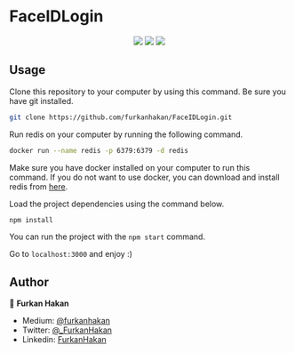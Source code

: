 # FaceIDLogin
<div align="center">
    <img src="https://img.shields.io/github/followers/furkanhakan?style=social&label=Follow&maxAge=2592000" />
    <img src="https://img.shields.io/github/stars/furkanhakan/FaceIDLogin?style=social&label=Star&maxAge=2592000" />
    <img src="https://img.shields.io/github/forks/furkanhakan/FaceIDLogin?style=social&label=Fork&maxAge=2592000" />
</div>

## Usage

Clone this repository to your computer by using this command. Be sure you have git installed.
```sh
git clone https://github.com/furkanhakan/FaceIDLogin.git
```

Run redis on your computer by running the following command.

```sh
docker run --name redis -p 6379:6379 -d redis
```
Make sure you have docker installed on your computer to run this command. If you do not want to use docker, you can download and install redis from [here](https://redis.io/download).

Load the project dependencies using the command below.
```sh
npm install
```

You can run the project with the ``` npm start ``` command.

Go to ``` localhost:3000 ``` and enjoy :)

## Author
👤 **Furkan Hakan**

* Medium: [@furkanhakan](https://medium.com/@furkanhakan)
* Twitter: [@_FurkanHakan](https://twitter.com/_FurkanHakan)
* Linkedin: [FurkanHakan](https://www.linkedin.com/in/furkanhakan/)
